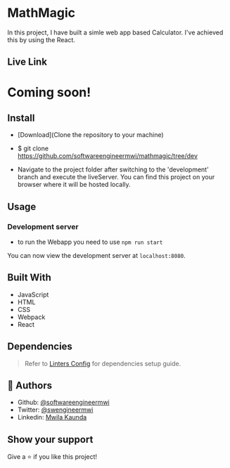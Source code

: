 # MathMagic

In this project, I have built a simle web app based Calculator. I've achieved this by using the React.

## Live Link

# Coming soon!

## Install

- [Download](Clone the repository to your machine)

- $ git clone https://github.com/softwareengineermwi/mathmagic/tree/dev

- Navigate to the project folder after switching to the 'development' branch and execute the liveServer. You can find this project on your browser where it will be hosted locally.

## Usage

### Development server
- to run the Webapp you need to use `npm run start`

You can now view the development server at `localhost:8080`.

## Built With

- JavaScript
- HTML
- CSS
- Webpack
- React

## Dependencies

> Refer to [Linters Config](https://github.com/softwareengineermwi/linters-config) for dependencies setup guide.

## 👤 Authors

- Github: [@softwareengineermwi](https://github.com/softwareengineermwi)
- Twitter: [@swengineermwi](https://twitter.com/swengineermwi)
- Linkedin: [Mwila Kaunda](https://www.linkedin.com/in/mwila-kaunda-5479b2168)

## Show your support

Give a ⭐️ if you like this project!
